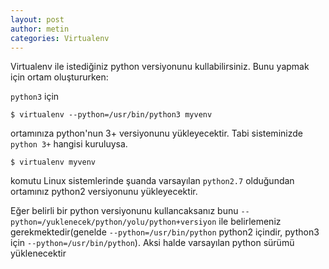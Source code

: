 ```yaml
---
layout: post
author: metin
categories: Virtualenv
---
```


Virtualenv ile istediğiniz python versiyonunu kullabilirsiniz.
Bunu yapmak için ortam oluştururken:

`python3` için

    $ virtualenv --python=/usr/bin/python3 myvenv

ortamınıza python'nun 3+ versiyonunu yükleyecektir. Tabi sisteminizde `python 3+` hangisi kuruluysa.

    $ virtualenv myvenv

komutu Linux sistemlerinde şuanda varsayılan `python2.7` olduğundan ortamınız python2 versiyonunu yükleyecektir.

Eğer belirli bir python versiyonunu kullancaksanız bunu
`--python=/yuklenecek/python/yolu/python+versiyon` ile belirlemeniz gerekmektedir(genelde `--python=/usr/bin/python` python2 içindir, python3 için `--python=/usr/bin/python`). Aksi halde varsayılan python sürümü yüklenecektir
